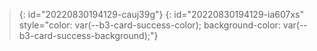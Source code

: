 > {: id="20220830194129-cauj39g"}
{: id="20220830194129-ia607xs" style="color: var(--b3-card-success-color); background-color: var(--b3-card-success-background);"}
